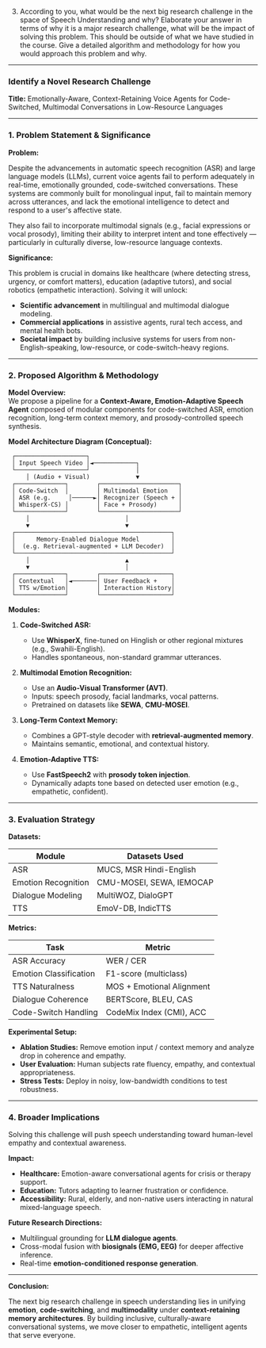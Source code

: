 3. According to you, what would be the next big research challenge in the space of Speech Understanding and why? 
Elaborate your answer in terms of why it is a major research challenge, what will be the impact of solving this problem. 
This should be outside of what we have studied in the course. Give a detailed algorithm and methodology for how you would 
approach this problem and why.

---

### Identify a Novel Research Challenge

**Title:** Emotionally-Aware, Context-Retaining Voice Agents for Code-Switched, Multimodal Conversations in Low-Resource Languages

---

### 1. Problem Statement & Significance

**Problem:**

Despite the advancements in automatic speech recognition (ASR) and large language models (LLMs), current voice agents fail to perform adequately in real-time, emotionally grounded, code-switched conversations. These systems are commonly built for monolingual input, fail to maintain memory across utterances, and lack the emotional intelligence to detect and respond to a user's affective state. 

They also fail to incorporate multimodal signals (e.g., facial expressions or vocal prosody), limiting their ability to interpret intent and tone effectively — particularly in culturally diverse, low-resource language contexts.

**Significance:**

This problem is crucial in domains like healthcare (where detecting stress, urgency, or comfort matters), education (adaptive tutors), and social robotics (empathetic interaction). Solving it will unlock:

- **Scientific advancement** in multilingual and multimodal dialogue modeling.
- **Commercial applications** in assistive agents, rural tech access, and mental health bots.
- **Societal impact** by building inclusive systems for users from non-English-speaking, low-resource, or code-switch-heavy regions.

---

### 2. Proposed Algorithm & Methodology

**Model Overview:**  
We propose a pipeline for a **Context-Aware, Emotion-Adaptive Speech Agent** composed of modular components for code-switched ASR, emotion recognition, long-term context memory, and prosody-controlled speech synthesis.

**Model Architecture Diagram (Conceptual):**

```
 ┌────────────────────┐
 │ Input Speech Video │◄────────────┐
 └────────────────────┘             │
     │ (Audio + Visual)             ▼
 ┌──────────────┐        ┌──────────────────────┐
 │ Code-Switch  │        │ Multimodal Emotion   │
 │ ASR (e.g.     │──────►│ Recognizer (Speech + │
 │ WhisperX-CS) │        │ Face + Prosody)      │
 └──────────────┘        └──────────────────────┘
     │                           │
     ▼                           ▼
 ┌────────────────────────────────────────────┐
 │      Memory-Enabled Dialogue Model         │
 │  (e.g. Retrieval-augmented + LLM Decoder)  │
 └────────────────────────────────────────────┘
     │                           ▲
     ▼                           │
 ┌──────────────┐        ┌────────────────────┐
 │ Contextual   │◄───────│ User Feedback +    │
 │ TTS w/Emotion│        │ Interaction History│
 └──────────────┘        └────────────────────┘
```

**Modules:**

1. **Code-Switched ASR:**
   - Use **WhisperX**, fine-tuned on Hinglish or other regional mixtures (e.g., Swahili-English).
   - Handles spontaneous, non-standard grammar utterances.

2. **Multimodal Emotion Recognition:**
   - Use an **Audio-Visual Transformer (AVT)**.
   - Inputs: speech prosody, facial landmarks, vocal patterns.
   - Pretrained on datasets like **SEWA**, **CMU-MOSEI**.

3. **Long-Term Context Memory:**
   - Combines a GPT-style decoder with **retrieval-augmented memory**.
   - Maintains semantic, emotional, and contextual history.

4. **Emotion-Adaptive TTS:**
   - Use **FastSpeech2** with **prosody token injection**.
   - Dynamically adapts tone based on detected user emotion (e.g., empathetic, confident).

---

### 3. Evaluation Strategy

**Datasets:**

| Module              | Datasets Used                        |
|---------------------|--------------------------------------|
| ASR                 | MUCS, MSR Hindi-English              |
| Emotion Recognition | CMU-MOSEI, SEWA, IEMOCAP             |
| Dialogue Modeling   | MultiWOZ, DialoGPT                   |
| TTS                 | EmoV-DB, IndicTTS                    |

**Metrics:**

| Task                 | Metric                     |
|----------------------|----------------------------|
| ASR Accuracy         | WER / CER                  |
| Emotion Classification | F1-score (multiclass)    |
| TTS Naturalness      | MOS + Emotional Alignment |
| Dialogue Coherence   | BERTScore, BLEU, CAS       |
| Code-Switch Handling | CodeMix Index (CMI), ACC  |

**Experimental Setup:**
- **Ablation Studies:** Remove emotion input / context memory and analyze drop in coherence and empathy.
- **User Evaluation:** Human subjects rate fluency, empathy, and contextual appropriateness.
- **Stress Tests:** Deploy in noisy, low-bandwidth conditions to test robustness.

---

### 4. Broader Implications

Solving this challenge will push speech understanding toward human-level empathy and contextual awareness.

**Impact:**
- **Healthcare:** Emotion-aware conversational agents for crisis or therapy support.
- **Education:** Tutors adapting to learner frustration or confidence.
- **Accessibility:** Rural, elderly, and non-native users interacting in natural mixed-language speech.

**Future Research Directions:**
- Multilingual grounding for **LLM dialogue agents**.
- Cross-modal fusion with **biosignals (EMG, EEG)** for deeper affective inference.
- Real-time **emotion-conditioned response generation**.

---

**Conclusion:**

The next big research challenge in speech understanding lies in unifying **emotion**, **code-switching**, and **multimodality** under **context-retaining memory architectures**. By building inclusive, culturally-aware conversational systems, we move closer to empathetic, intelligent agents that serve everyone.
